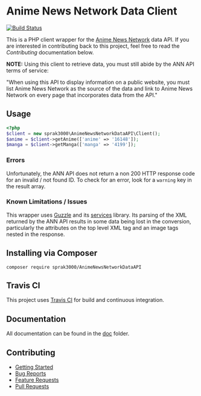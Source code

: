 Anime News Network Data Client
==============================
[![Build Status](http://travis-ci.org/sprak3000/AnimeNewsNetworkDataAPI.svg)](http://github.com/sprak3000/AnimeNewsNetworkDataAPI)

This is a PHP client wrapper for the [Anime News Network](http://www.animenewsnetwork.com/encyclopedia/api.php) data
API. If you are interested in contributing back to this project, feel free to read the *Contributing* documentation
below.

**NOTE:** 
Using this client to retrieve data, you must still abide by the ANN API terms of service:

"When using this API to display information on a public website, you must list Anime News Network as the
source of the data and link to Anime News Network on every page that incorporates data from the API."

Usage
-----
```php
<?php
$client = new sprak3000\AnimeNewsNetworkDataAPI\Client();
$anime = $client->getAnime(['anime' => '16148']);
$manga = $client->getManga(['manga' => '4199']);
```

### Errors

Unfortunately, the ANN API does not return a non 200 HTTP response code for an invalid / not found ID. To check for an
error, look for a `warning` key in the result array.

### Known Limitations / Issues
This wrapper uses [Guzzle](https://github.com/guzzle/guzzle) and its [services](https://github.com/guzzle/guzzle-services)
library. Its parsing of the XML returned by the ANN API results in some data being lost in the conversion, particularly
the attributes on the top level XML tag and an image tags nested in the response.

Installing via Composer
-----------------------
```
composer require sprak3000/AnimeNewsNetworkDataAPI
```

Travis CI
---------
This project uses [Travis CI](https://travis-ci.org/sprak3000/AnimeNewsNetworkDataAPI) for build and continuous integration.

Documentation
-------------
All documentation can be found in the [doc](https://github.com/sprak3000/AnimeNewsNetworkDataAPI/blob/master/doc) folder.

Contributing
------------
* [Getting Started](https://github.com/sprak3000/AnimeNewsNetworkDataAPI/blob/master/doc/CONTRIBUTING.md)
* [Bug Reports](https://github.com/sprak3000/AnimeNewsNetworkDataAPI/blob/master/doc/CONTRIBUTING.md#bug-reports)
* [Feature Requests](https://github.com/sprak3000/AnimeNewsNetworkDataAPI/blob/master/doc/CONTRIBUTING.md#feature-requests)
* [Pull Requests](https://github.com/sprak3000/AnimeNewsNetworkDataAPI/blob/master/doc/CONTRIBUTING.md#pull-requests)
